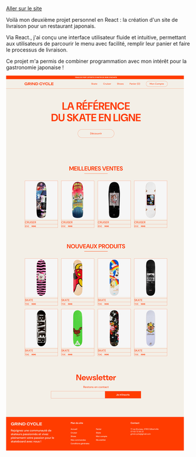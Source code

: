 [Aller sur le site](https://kabukikitchen.netlify.app/)

Voilà mon deuxième projet personnel en React : la création d'un site de livraison pour un restaurant japonais. 

Via React., j'ai conçu une interface utilisateur fluide et intuitive, permettant aux utilisateurs de parcourir le menu avec facilité, remplir leur panier et faire le processus de livraison. 

Ce projet m'a permis de combiner programmation avec mon intérêt pour la gastronomie japonaise !

![preview](preview_kabuki.png)


